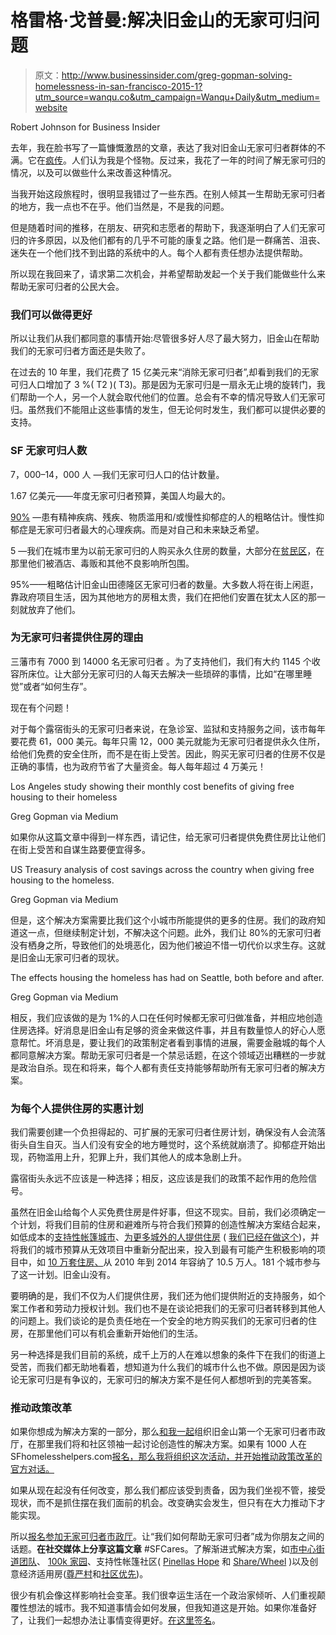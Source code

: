 # 格雷格·戈普曼:解决旧金山的无家可归问题

> 原文：<http://www.businessinsider.com/greg-gopman-solving-homelessness-in-san-francisco-2015-1?utm_source=wanqu.co&utm_campaign=Wanqu+Daily&utm_medium=website>

Robert Johnson for Business Insider

去年，我在脸书写了一篇慷慨激昂的文章，表达了我对旧金山无家可归者群体的不满。它在[疯传](https://t.senalcinco.com/e1t/c/5/f18dQhb0S7lC8dDMPbW2n0x6l2B9nMJN7t5XX4Rs0sqW2BgWfs1pgRlvVd76_W56dPtyf67wwsR02?t=http%3A%2F%2Fsfist.com%2F2013%2F12%2F11%2Fangelhack_startup_ceo_trashes_sfs_d.php&si=4811429194498048&pi=4cfaa290-dca3-4d08-959c-336aa046850e)。人们认为我是个怪物。反过来，我花了一年的时间了解无家可归的情况，以及可以做些什么来改善这种情况。

当我开始这段旅程时，很明显我错过了一些东西。在别人倾其一生帮助无家可归者的地方，我一点也不在乎。他们当然是，不是我的问题。

但是随着时间的推移，在朋友、研究和志愿者的帮助下，我逐渐明白了人们无家可归的许多原因，以及他们都有的几乎不可能的康复之路。他们是一群痛苦、沮丧、迷失在一个他们找不到出路的系统中的人。每个人都有责任想办法提供帮助。

所以现在我回来了，请求第二次机会，并希望帮助发起一个关于我们能做些什么来帮助无家可归者的公民大会。

### **我们可以做得更好**

所以让我们从我们都同意的事情开始:尽管很多好人尽了最大努力，旧金山在帮助我们的无家可归者方面还是失败了。

在过去的 10 年里，我们花费了 15 亿美元来“消除无家可归者”,却看到我们的无家可归人口增加了 3 %( T2 )( T3)。那是因为无家可归是一扇永无止境的旋转门，我们帮助一个人，另一个人就会取代他们的位置。总会有不幸的情况导致人们无家可归。虽然我们不能阻止这些事情的发生，但无论何时发生，我们都可以提供必要的支持。

### SF 无家可归人数

7，000–14，000 人 —我们无家可归人口的估计数量。

1.67 亿美元——年度无家可归者预算，美国人均最大的。

[90%](http://www.sfgov3.org/modules/showdocument.aspx?documentid=4819) —患有精神疾病、残疾、物质滥用和/或慢性抑郁症的人的粗略估计。慢性抑郁症是无家可归者最大的心理疾病。而是对自己和未来缺乏希望。

5 —我们在城市里为以前无家可归的人购买永久住房的数量，大部分在[贫民区](http://sfpublicpress.org/files/homeless-map.jpg)，在那里他们被酒店、毒贩和其他不良影响所包围。

95%——粗略估计旧金山田德隆区无家可归者的数量。大多数人将在街上闲逛，靠政府项目生活，因为其他地方的房租太贵，我们在把他们安置在犹太人区的那一刻就放弃了他们。

### 为无家可归者提供住房的理由

三藩市有 7000 到 14000 名无家可归者 。为了支持他们，我们有大约 1145 个收容所床位。让大部分无家可归的人每天去解决一些琐碎的事情，比如“在哪里睡觉”或者“如何生存”。

现在有个问题！

对于每个露宿街头的无家可归者来说，在急诊室、监狱和支持服务之间，该市每年要花费 61，000 美元。每年只需 12，000 美元就能为无家可归者提供永久住所，给他们免费的安全住所，而不是在街上受苦。因此，购买无家可归者的住房不仅是正确的事情，也为政府节省了大量资金。每人每年超过 4 万美元！

 Los Angeles study showing their monthly cost benefits of giving free housing to their homeless

Greg Gopman via Medium

如果你从这篇文章中得到一样东西，请记住，给无家可归者提供免费住房比让他们在街上受苦和自谋生路要便宜得多。

 US Treasury analysis of cost savings across the country when giving free housing to the homeless.

Greg Gopman via Medium

但是，这个解决方案需要比我们这个小城市所能提供的更多的住房。我们的政府知道这一点，但继续制定计划，不解决这个问题。此外，我们让 80%的无家可归者没有栖身之所，导致他们的处境恶化，因为他们被迫不惜一切代价以求生存。这就是旧金山无家可归者的现状。

 The effects housing the homeless has had on Seattle, both before and after.

Greg Gopman via Medium

相反，我们应该做的是为 1%的人口在任何时候都无家可归做准备，并相应地创造住房选择。好消息是旧金山有足够的资金来做这件事，并且有数量惊人的好心人愿意帮忙。坏消息是，要让我们的政策制定者看到事情的进展，需要金融城的每个人都同意解决方案。帮助无家可归者是一个禁忌话题，在这个领域迈出糟糕的一步就是政治自杀。现在和将来，每个人都有责任支持能够帮助所有无家可归者的解决方案。

### **为每个人提供住房的实惠计划**

我们需要创建一个负担得起的、可扩展的无家可归者住房计划，确保没有人会流落街头自生自灭。当人们没有安全的地方睡觉时，这个系统就崩溃了。抑郁症开始出现，药物滥用上升，犯罪上升，我们其他人的成本急剧上升。

露宿街头永远不应该是一种选择；相反，这应该是我们的政策不起作用的危险信号。

虽然在旧金山给每个人买免费住房是件好事，但这不现实。目前，我们必须确定一个计划，将我们目前的住房和避难所与符合我们预算的创造性解决方案结合起来，如低成本的[支持性帐篷城市](http://t.senalcinco.com/e1t/c/5/f18dQhb0S7lC8dDMPbW2n0x6l2B9nMJN7t5XX4Rs0sqW2BgWfs1pgRlvVd76_W56dPtyf67wwsR02?t=https%3A%2F%2Fen.wikipedia.org%2Fwiki%2FDignity_Village&si=4811429194498048&pi=4cfaa290-dca3-4d08-959c-336aa046850e)、[为更多城外的人提供住房](http://t.senalcinco.com/e1t/c/5/f18dQhb0S7lC8dDMPbW2n0x6l2B9nMJN7t5XX4Rs0sqW2BgWfs1pgRlvVd76_W56dPtyf67wwsR02?t=http%3A%2F%2Fw.sfgate.com%2Fbayarea%2Fmatier-ross%2Farticle%2FS-F-spending-plenty-to-house-homeless-families-5588518.php&si=4811429194498048&pi=4cfaa290-dca3-4d08-959c-336aa046850e) ( [我们已经在做这个](http://t.senalcinco.com/e1t/c/5/f18dQhb0S7lC8dDMPbW2n0x6l2B9nMJN7t5XX4Rs0sqW2BgWfs1pgRlvVd76_W56dPtyf67wwsR02?t=http%3A%2F%2Fwww.sfgate.com%2Fbayarea%2Fmatier-ross%2Farticle%2FS-F-spending-plenty-to-house-homeless-families-5588518.php&si=4811429194498048&pi=4cfaa290-dca3-4d08-959c-336aa046850e))，并将我们的城市预算从无效项目中重新分配出来，投入到最有可能产生积极影响的项目中，如 [10 万套住房、](http://100khomes.org/)从 2010 年到 2014 年容纳了 10.5 万人。181 个城市参与了这一计划。旧金山没有。

要明确的是，我们不仅为人们提供住房，我们还为他们提供附近的支持服务，如个案工作者和劳动力授权计划。我们也不是在谈论把我们的无家可归者转移到其他人的问题上。我们谈论的是负责任地在一个安全的地方购买我们的无家可归者的住房，在那里他们可以有机会重新开始他们的生活。

另一种选择是我们目前的系统，成千上万的人在难以想象的条件下在我们的街道上受苦，而我们都无助地看着，想知道为什么我们的城市什么也不做。原因是因为谈论无家可归是有争议的，无家可归的解决方案不是任何人都想听到的完美答案。

### **推动政策改革**

如果你想成为解决方案的一部分，那么[和我一起](http://www.sfhomelesshelpers.com/)组织旧金山第一个无家可归者市政厅，在那里我们将和社区领袖一起讨论创造性的解决方案。如果有 1000 人在 SFhomelesshelpers.com[报名，那么我将组织这次活动，并开始推动政策改革的官方对话。](https://t.senalcinco.com/e1t/c/5/f18dQhb0S7lC8dDMPbW2n0x6l2B9nMJN7t5XX4Rs0sqW2BgWfs1pgRlvVd76_W56dPtyf67wwsR02?t=https%3A%2F%2Fdocs.google.com%2Fa%2Fsfchronicle.com%2Fforms%2Fd%2F1yl3LK1rj1AbYaoIduyuMqvBlO8tvZUmtJ4FGTnXhuJA%2Fviewform%3Fc%3D0%26w%3D1&si=4811429194498048&pi=4cfaa290-dca3-4d08-959c-336aa046850e)

如果从现在起没有任何改变，那么我们都应该受到责备，因为我们坐视不管，接受现状，而不是抓住摆在我们面前的机会。改变确实会发生，但只有在大力推动下才能实现。

所以[报名参加无家可归者市政厅](http://www.sfhomelesshelpers.com/)。让“我们如何帮助无家可归者”成为你朋友之间的话题。**在社交媒体上分享这篇文章** #SFCares。了解渐进式解决方案，如[市中心街道团队](http://t.senalcinco.com/e1t/c/5/f18dQhb0S7lC8dDMPbW2n0x6l2B9nMJN7t5XX4Rs0sqW2BgWfs1pgRlvVd76_W56dPtyf67wwsR02?t=https%3A%2F%2Fwww.youtube.com%2Fwatch%3Fv%3DinpymX61Mjk&si=4811429194498048&pi=4cfaa290-dca3-4d08-959c-336aa046850e)、 [100k 家园](http://100khomes.org/)、支持性帐篷社区( [Pinellas Hope](https://t.senalcinco.com/e1t/c/5/f18dQhb0S7lC8dDMPbW2n0x6l2B9nMJN7t5XX4Rs0sqW2BgWfs1pgRlvVd76_W56dPtyf67wwsR02?t=https%3A%2F%2Fwww.youtube.com%2Fwatch%3Fv%3Dobho7uBg3-A&si=4811429194498048&pi=4cfaa290-dca3-4d08-959c-336aa046850e) 和 [Share/Wheel](https://www.youtube.com/watch?v=tmSVjoUL_Eo) )以及创意经济适用房([尊严村](https://t.senalcinco.com/e1t/c/5/f18dQhb0S7lC8dDMPbW2n0x6l2B9nMJN7t5XX4Rs0sqW2BgWfs1pgRlvVd76_W56dPtyf67wwsR02?t=https%3A%2F%2Fwww.youtube.com%2Fwatch%3Fv%3DKBbpO2pugKc&si=4811429194498048&pi=4cfaa290-dca3-4d08-959c-336aa046850e)和[社区优先](https://t.senalcinco.com/e1t/c/5/f18dQhb0S7lC8dDMPbW2n0x6l2B9nMJN7t5XX4Rs0sqW2BgWfs1pgRlvVd76_W56dPtyf67wwsR02?t=https%3A%2F%2Fwww.youtube.com%2Fwatch%3Fv%3DpHEP2Z8CF20&si=4811429194498048&pi=4cfaa290-dca3-4d08-959c-336aa046850e))。

很少有机会像这样影响社会变革。我们很幸运生活在一个政治家倾听、人们重视颠覆性想法的城市。我不知道事情会如何发展，但我知道这是开始。如果你准备好了，让我们一起想办法让事情变得更好。[在这里签名](http://www.sfhomelesshelpers.com/)。